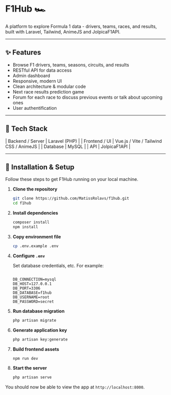 # F1Hub 🏎️

A platform to explore Formula 1 data - drivers, teams, races, and results, built with Laravel, Tailwind, AnimeJS and JolpicaF1API.  

---

## ✨ Features

- Browse F1 drivers, teams, seasons, circuits, and results   
- RESTful API for data access  
- Admin dashboard  
- Responsive, modern UI  
- Clean architecture & modular code  
- Next race results prediction game
- Forum for each race to discuss previous events or talk about upcoming ones
- User authentification

---

## 🧰 Tech Stack

| Backend / Server | Laravel (PHP) |
| Frontend / UI | Vue.js / Vite / Tailwind CSS / AnimeJS |
| Database | MySQL |
| API | JolpicaF1API |

---

## 🚀 Installation & Setup

Follow these steps to get F1Hub running on your local machine.

1. **Clone the repository**

    ```bash
    git clone https://github.com/MatissRolavs/f1hub.git
    cd f1hub
    ```

2. **Install dependencies**

    ```bash
    composer install
    npm install
    ```

3. **Copy environment file**

    ```bash
    cp .env.example .env
    ```

4. **Configure `.env`**

    Set database credentials, etc. For example:

    ```text
    
    DB_CONNECTION=mysql
    DB_HOST=127.0.0.1
    DB_PORT=3306
    DB_DATABASE=f1hub
    DB_USERNAME=root
    DB_PASSWORD=secret
    ```

    
5. **Run database migration**

    ```bash
    php artisan migrate
    ```

    
5. **Generate application key**

    ```bash
    php artisan key:generate
    ```


6. **Build frontend assets**

    ```bash
    npm run dev
    ```

7. **Start the server**

    ```bash
    php artisan serve
    ```

You should now be able to view the app at `http://localhost:8000`.

